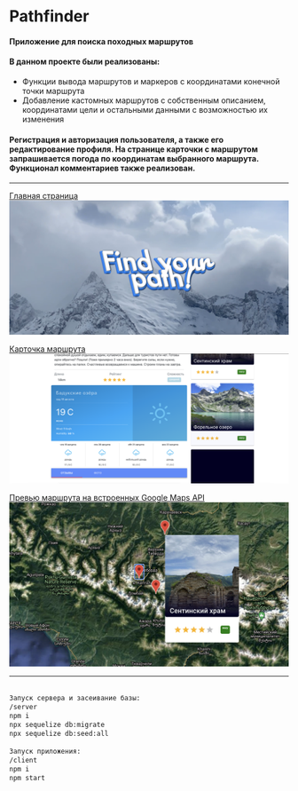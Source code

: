 # Pathfinder​  

#### Приложение для поиска походных маршрутов
#### В данном проекте были реализованы:
- Функции вывода маршрутов и маркеров с координатами конечной точки маршрута
- Добавление кастомных маршрутов с собственным описанием, координатами цели и остальными данными с возможностью их изменения
#### Регистрация и авторизация пользователя, а также его редактирование профиля. На странице карточки с маршрутом запрашивается погода по координатам выбранного маршрута. Функционал комментариев также реализован.

-----------

[Главная страница](public/stylesheets/screenshot0.png)  
![Главная страница](public/stylesheets/screenshot0.png "mainpage")  

[Карточка маршрута](public/stylesheets/screenshot1.png)
![Карточка маршрута](public/stylesheets/screenshot1.png "card")  

[Превью маршрута на встроенных Google Maps API](public/stylesheets/screenshot2.png)
![Превью маршрута на встроенных Google Maps API](public/stylesheets/screenshot2.png "preview")  



-----------

```

Запуск сервера и засеивание базы:
/server
npm i 
npx sequelize db:migrate
npx sequelize db:seed:all

Запуск приложения:
/client
npm i 
npm start

